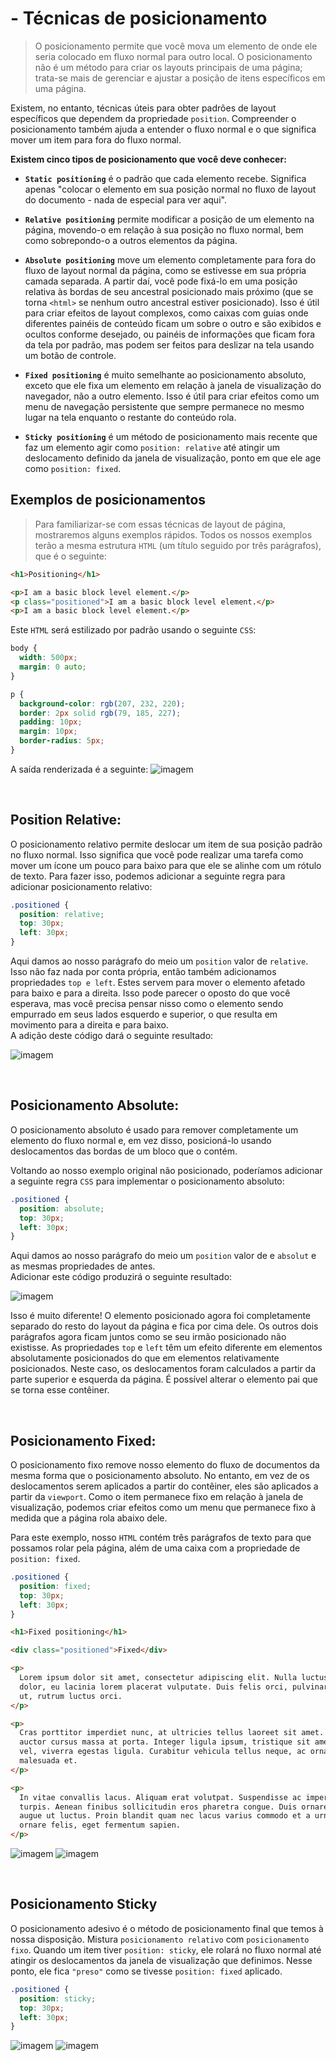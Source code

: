 # - Técnicas de posicionamento

> O posicionamento permite que você mova um elemento de onde ele seria colocado em fluxo normal para outro local. O posicionamento não é um método para criar os layouts principais de uma página; trata-se mais de gerenciar e ajustar a posição de itens específicos em uma página.

Existem, no entanto, técnicas úteis para obter padrões de layout específicos que dependem da propriedade `position`. Compreender o posicionamento também ajuda a entender o fluxo normal e o que significa mover um item para fora do fluxo normal.

<b>Existem cinco tipos de posicionamento que você deve conhecer:</b>

- <b>`Static positioning`</b> é o padrão que cada elemento recebe. Significa apenas "colocar o elemento em sua posição normal no fluxo de layout do documento - nada de especial para ver aqui".

- <b>`Relative positioning`</b> permite modificar a posição de um elemento na página, movendo-o em relação à sua posição no fluxo normal, bem como sobrepondo-o a outros elementos da página.

- <b>`Absolute positioning`</b> move um elemento completamente para fora do fluxo de layout normal da página, como se estivesse em sua própria camada separada. A partir daí, você pode fixá-lo em uma posição relativa às bordas de seu ancestral posicionado mais próximo (que se torna `<html>` se nenhum outro ancestral estiver posicionado). Isso é útil para criar efeitos de layout complexos, como caixas com guias onde diferentes painéis de conteúdo ficam um sobre o outro e são exibidos e ocultos conforme desejado, ou painéis de informações que ficam fora da tela por padrão, mas podem ser feitos para deslizar na tela usando um botão de controle.

- <b>`Fixed positioning`</b> é muito semelhante ao posicionamento absoluto, exceto que ele fixa um elemento em relação à janela de visualização do navegador, não a outro elemento. Isso é útil para criar efeitos como um menu de navegação persistente que sempre permanece no mesmo lugar na tela enquanto o restante do conteúdo rola.

- <b>`Sticky positioning`</b> é um método de posicionamento mais recente que faz um elemento agir como `position: relative` até atingir um deslocamento definido da janela de visualização, ponto em que ele age como `position: fixed`.

## Exemplos de posicionamentos

> Para familiarizar-se com essas técnicas de layout de página, mostraremos alguns exemplos rápidos. Todos os nossos exemplos terão a mesma estrutura `HTML` (um título seguido por três parágrafos), que é o seguinte:

```html
<h1>Positioning</h1>

<p>I am a basic block level element.</p>
<p class="positioned">I am a basic block level element.</p>
<p>I am a basic block level element.</p>
```

Este `HTML` será estilizado por padrão usando o seguinte `CSS`:

```css
body {
  width: 500px;
  margin: 0 auto;
}

p {
  background-color: rgb(207, 232, 220);
  border: 2px solid rgb(79, 185, 227);
  padding: 10px;
  margin: 10px;
  border-radius: 5px;
}
```

A saída renderizada é a seguinte:
![imagem](./imgs/positioning/Simple-position-example.png)

<br>

## Position Relative:

O posicionamento relativo permite deslocar um item de sua posição padrão no fluxo normal. Isso significa que você pode realizar uma tarefa como mover um ícone um pouco para baixo para que ele se alinhe com um rótulo de texto. Para fazer isso, podemos adicionar a seguinte regra para adicionar posicionamento relativo:

```css
.positioned {
  position: relative;
  top: 30px;
  left: 30px;
}
```

Aqui damos ao nosso parágrafo do meio um `position` valor de `relative`. Isso não faz nada por conta própria, então também adicionamos propriedades `top e left`. Estes servem para mover o elemento afetado para baixo e para a direita. Isso pode parecer o oposto do que você esperava, mas você precisa pensar nisso como o elemento sendo empurrado em seus lados esquerdo e superior, o que resulta em movimento para a direita e para baixo.<br>
A adição deste código dará o seguinte resultado:

![imagem](./imgs/positioning/Simple-position-relative.png)

<br>

## Posicionamento Absolute:

O posicionamento absoluto é usado para remover completamente um elemento do fluxo normal e, em vez disso, posicioná-lo usando deslocamentos das bordas de um bloco que o contém.

Voltando ao nosso exemplo original não posicionado, poderíamos adicionar a seguinte regra `CSS` para implementar o posicionamento absoluto:

```css
.positioned {
  position: absolute;
  top: 30px;
  left: 30px;
}
```

Aqui damos ao nosso parágrafo do meio um `position` valor de e `absolut` e as mesmas propriedades de antes. <br>Adicionar este código produzirá o seguinte resultado:

![imagem](./imgs/positioning/Simple-position-absolute.png)

Isso é muito diferente! O elemento posicionado agora foi completamente separado do resto do layout da página e fica por cima dele. Os outros dois parágrafos agora ficam juntos como se seu irmão posicionado não existisse. As propriedades `top` e `left` têm um efeito diferente em elementos absolutamente posicionados do que em elementos relativamente posicionados. Neste caso, os deslocamentos foram calculados a partir da parte superior e esquerda da página. É possível alterar o elemento pai que se torna esse contêiner.

<br>

## Posicionamento Fixed:

O posicionamento fixo remove nosso elemento do fluxo de documentos da mesma forma que o posicionamento absoluto. No entanto, em vez de os deslocamentos serem aplicados a partir do contêiner, eles são aplicados a partir da `viewport`. Como o item permanece fixo em relação à janela de visualização, podemos criar efeitos como um menu que permanece fixo à medida que a página rola abaixo dele.

Para este exemplo, nosso `HTML` contém três parágrafos de texto para que possamos rolar pela página, além de uma caixa com a propriedade de `position: fixed`.

```css
.positioned {
  position: fixed;
  top: 30px;
  left: 30px;
}
```

```html
<h1>Fixed positioning</h1>

<div class="positioned">Fixed</div>

<p>
  Lorem ipsum dolor sit amet, consectetur adipiscing elit. Nulla luctus aliquam
  dolor, eu lacinia lorem placerat vulputate. Duis felis orci, pulvinar id metus
  ut, rutrum luctus orci.
</p>

<p>
  Cras porttitor imperdiet nunc, at ultricies tellus laoreet sit amet. Sed
  auctor cursus massa at porta. Integer ligula ipsum, tristique sit amet orci
  vel, viverra egestas ligula. Curabitur vehicula tellus neque, ac ornare ex
  malesuada et.
</p>

<p>
  In vitae convallis lacus. Aliquam erat volutpat. Suspendisse ac imperdiet
  turpis. Aenean finibus sollicitudin eros pharetra congue. Duis ornare egestas
  augue ut luctus. Proin blandit quam nec lacus varius commodo et a urna. Ut id
  ornare felis, eget fermentum sapien.
</p>
```

![imagem](./imgs/positioning/Simple-position-fixed.png)
![imagem](./imgs/positioning/Simple-position-fixed2.png)

<br>

## Posicionamento Sticky

O posicionamento adesivo é o método de posicionamento final que temos à nossa disposição. Mistura `posicionamento relativo` com `posicionamento fixo`. Quando um item tiver `position: sticky`, ele rolará no fluxo normal até atingir os deslocamentos da janela de visualização que definimos. Nesse ponto, ele fica `"preso"` como se tivesse `position: fixed` aplicado.

```css
.positioned {
  position: sticky;
  top: 30px;
  left: 30px;
}
```

![imagem](./imgs/positioning/Simple-position-sticky1.png)
![imagem](./imgs/positioning/Simple-position-sticky2.png)

<br>
